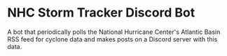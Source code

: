 # NHC Storm Tracker Discord Bot
A bot that periodically polls the National Hurricane Center's Atlantic Basin RSS feed for cyclone data and makes posts on a Discord server with this data.